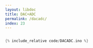 ```yaml
---
layout: libdoc
title: DAC+ADC
permalink: /dacadc/
index: 23
---
```


```cpp
```

```cpp
{% include_relative code/DACADC.ino %}
```
